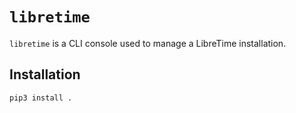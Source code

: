 # `libretime`

`libretime` is a CLI console used to manage a LibreTime installation.

## Installation

```sh
pip3 install .
```
